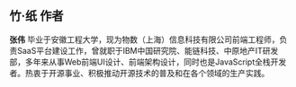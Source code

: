## 竹·纸 作者

**张伟** 毕业于安徽工程大学，现为物数（上海）信息科技有限公司前端工程师，负责SaaS平台建设工作，曾就职于IBM中国研究院、能链科技、中原地产IT研发部，多年来从事Web前端UI设计、前端架构设计，同时也是JavaScript全栈开发者。热衷于开源事业、积极推动开源技术的普及和在各个领域的生产实践。